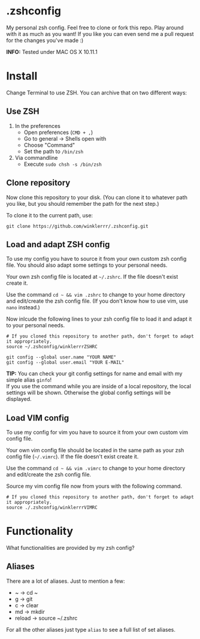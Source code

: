 # .zshconfig
My personal zsh config. Feel free to clone or fork this repo. Play around with it as much as you want! If you like you can even send me a pull request for the changes you've made :)

**INFO:** Tested under MAC OS X 10.11.1

# Install
Change Terminal to use ZSH. You can archive that on two different ways:

## Use ZSH
1. In the preferences
    + Open preferences (`CMD + ,`)
    + Go to general -> Shells open with
    + Choose "Command" 
    + Set the path to `/bin/zsh`
2. Via commandline
    + Execute `sudo chsh -s /bin/zsh`

## Clone repository
Now clone this repository to your disk. (You can clone it to whatever path you like, but you should remember the path for the next step.)

To clone it to the current path, use:

```{bash}
git clone https://github.com/winklerrr/.zshconfig.git
```

## Load and adapt ZSH config
To use my config you have to source it from your own custom zsh config file. You should also adapt some settings to your personal needs. 

Your own zsh config file is located at `~/.zshrc`. If the file doesn't exist create it.

Use the command `cd ~ && vim .zshrc` to change to your home directory and edit/create the zsh config file. (If you don't know how to use vim, use `nano` instead.)

Now inlcude the following lines to your zsh config file to load it and adapt it to your personal needs.

```{bash}
# If you cloned this repository to another path, don't forget to adapt it appropriately.
source ~/.zshconfig/winklerrrZSHRC

git config --global user.name "YOUR NAME" 
git config --global user.email "YOUR E-MAIL" 
```

**TIP:** You can check your git config settings for name and email with my simple alias `ginfo`!  
If you use the command while you are inside of a local repository, the local settings will be shown. Otherwise the global config settings will be displayed.

## Load VIM config
To use my config for vim you have to source it from your own custom vim config file. 

Your own vim config file should be located in the same path as your zsh config file (`~/.vimrc`). If the file doesn't exist create it.

Use the command `cd ~ && vim .vimrc` to change to your home directory and edit/create the zsh config file.

Source my vim config file now from yours with the following command.

```{bash}
# If you cloned this repository to another path, don't forget to adapt it appropriately.
source ./.zshconfig/winklerrrVIMRC
```

# Functionality
What functionalities are provided by my zsh config?

## Aliases
There are a lot of aliases. Just to mention a few:

* ~		->	cd ~
* g		->	git
* c		->	clear
* md		-> 	mkdir
* reload	->	source ~/.zshrc

For all the other aliases just type `alias` to see a full list of set aliases.
